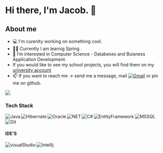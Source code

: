 # Hi there, I'm Jacob. 👋
## About me
- :computer: I'm curenlty working on something cool.
- :student: Currently I am learnig Spring .
- 👀 I’m interested in Computer Science - Databeses and Buisness Application Development.
- If you would like to see my school projects, you will find them on my [university account](https://github.com/s20540)
- 📫 If you want to reach me -> send me a message, mail <a href="jakub.podlesny2109@gmail.com"><img alt="Gmail" src="https://img.shields.io/badge/Gmail-D14836?style=for-the-badge&logo=gmail&logoColor=white" /><a/> or pin me on github.

<!-- <a href="jakub.podlesny2109@gmail.com"><img alt="Gmail" src="https://img.shields.io/badge/Gmail-D14836?style=for-the-badge&logo=gmail&logoColor=white" /><a/>  -->
 
<img src="https://github-readme-stats.vercel.app/api/top-langs/?username=JakubPodlesnyGitHub&layout=compact" />

### Tech Stack

<img align="left" alt="Java" src="https://img.shields.io/badge/Java-ED8B00?style=for-the-badge&logo=java&logoColor=white" />
<img align="left" alt="Hibernate" src="https://img.shields.io/badge/Hibernate-59666C?style=for-the-badge&logo=Hibernate&logoColor=white" />
<img align="left" alt="Oracle" src="https://img.shields.io/badge/Oracle-F80000?style=for-the-badge&logo=oracle&logoColor=black" />
<img align="left" alt="NET" src="https://img.shields.io/badge/.NET-5C2D91?style=for-the-badge&logo=.net&logoColor=white" />
<img align="left" alt="C#" src="https://img.shields.io/badge/C%23-239120?style=for-the-badge&logo=c-sharp&logoColor=white" />
<img align="left" alt="EntityFramework" src="https://img.shields.io/badge/Entity%20Framework%20Core-EfCore-red" />
<img align="left" alt="MSSQL" src="https://img.shields.io/badge/Microsoft%20SQL%20Sever-CC2927?style=for-the-badge&logo=microsoft%20sql%20server&logoColor=white" />
<img alt="Git" src="https://img.shields.io/badge/GIT-E44C30?style=for-the-badge&logo=git&logoColor=white" />


<!-- ![Anurag's GitHub stats](https://github-readme-stats.vercel.app/api?username=anuraghazra&show_icons=true&theme=radical) -->

#### IDE'S
<img align="left" alt="visualStudio" src="https://img.shields.io/badge/Visual_Studio-5C2D91?style=for-the-badge&logo=visual%20studio&logoColor=white" />
<img alt="Intellij" src="https://img.shields.io/badge/IntelliJ_IDEA-000000.svg?style=for-the-badge&logo=intellij-idea&logoColor=white" />

